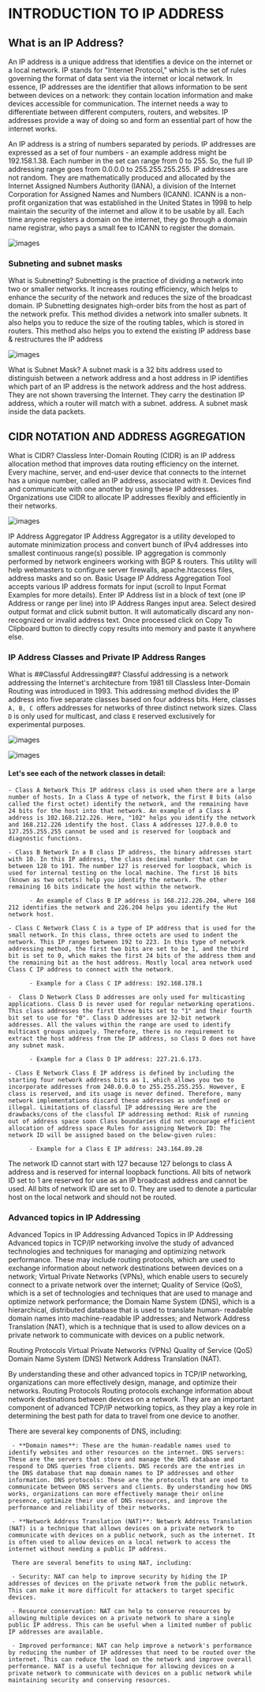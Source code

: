 # INTRODUCTION TO IP ADDRESS

## What is an IP Address?

An IP address is a unique address that identifies a device on the internet or a local network. IP stands for "Internet Protocol," which is the set of rules governing the format of data sent via the internet or local network. In essence, IP addresses are the identifier that allows information to be sent between devices on a network: they contain location information and make devices accessible for communication. The internet needs a way to differentiate between different computers, routers, and websites. IP addresses provide a way of doing so and form an essential part of how the internet works.


An IP address is a string of numbers separated by periods. IP addresses are expressed as a set of four numbers - an example address might be 192.158.1.38. Each number in the set can range from 0 to 255. So, the full IP addressing range goes from 0.0.0.0 to 255.255.255.255. IP addresses are not random. They are mathematically produced and allocated by the Internet Assigned Numbers Authority (IANA), a division of the Internet Corporation for Assigned Names and Numbers (ICANN). ICANN is a non- profit organization that was established in the United States in 1998 to help maintain the security of the internet and allow it to be usable by all. Each time anyone registers a domain on the internet, they go through a domain name registrar, who pays a small fee to ICANN to register the domain.

![images](images/1.png)

### Subneting and subnet masks

What is Subnetting? Subnetting is the practice of dividing a network into two or smaller networks. It increases routing efficiency, which helps to enhance the security of the network and reduces the size of the broadcast domain. IP Subnetting designates high-order bits from the host as part of the network prefix. This method divides a network into smaller subnets. It also helps you to reduce the size of the routing tables, which is stored in routers. This method also helps you to extend the existing IP address base & restructures the IP address

![images](images/2.png)

What is Subnet Mask? A subnet mask is a 32 bits address used to distinguish between a network address and a host address in IP identifies which part of an IP address is the network address and the host address. They are not shown traversing the Internet. They carry the destination IP address, which a router will match with a subnet. address. A subnet mask inside the data packets.

## CIDR NOTATION AND ADDRESS AGGREGATION

What is CIDR? Classless Inter-Domain Routing (CIDR) is an IP address allocation method that improves data routing efficiency on the internet. Every machine, server, and end-user device that connects to the internet has a unique number, called an IP address, associated with it. Devices find and communicate with one another by using these IP addresses. Organizations use CIDR to allocate IP addresses flexibly and efficiently in their networks.

![images](images/3.png)

IP Address Aggregator IP Address Aggregator is a utility developed to automate minimization process and convert bunch of IPv4 addresses into smallest continuous range(s) possible. IP aggregation is commonly performed by network engineers working with BGP & routers. This utility will help webmasters to configure server firewalls, apache.htaccess files, address masks and so on. Basic Usage IP Address Aggregation Tool accepts various IP address formats for input (scroll to Input Format Examples for more details). Enter IP Address list in a block of text (one IP Address or range per line) into IP Address Ranges input area. Select desired output format and click submit button. It will automatically discard any non-recognized or invalid address text. Once processed click on Copy To Clipboard button to directly copy results into memory and paste it anywhere else.

### IP Address Classes and Private IP Address Ranges

What is ##Classful Addressing##? Classful addressing is a network addressing the Internet's architecture from 1981 till Classless Inter-Domain Routing was introduced in 1993. This addressing method divides the IP address into five separate classes based on four address bits. Here, classes `A, B, C `offers addresses for networks of three distinct network sizes. Class `D` is only used for multicast, and class `E` reserved exclusively for experimental purposes.

![images](images/4.png)

![images](images/ip_Class-1.png)


#### Let's see each of the network classes in detail:

    - Class A Network This IP address class is used when there are a large number of hosts. In a Class A type of network, the first 8 bits (also called the first octet) identify the network, and the remaining have 24 bits for the host into that network. An example of a Class A address is 102.168.212.226. Here, "102" helps you identify the network and 168.212.226 identify the host. Class A addresses 127.0.0.0 to 127.255.255.255 cannot be used and is reserved for loopback and diagnostic functions.

    - Class B Network In a B class IP address, the binary addresses start with 10. In this IP address, the class decimal number that can be between 128 to 191. The number 127 is reserved for loopback, which is used for internal testing on the local machine. The first 16 bits (known as two octets) help you identify the network. The other remaining 16 bits indicate the host within the network. 

          - An example of Class B IP address is 168.212.226.204, where 168 212 identifies the network and 226.204 helps you identify the Hut network host.

    - Class C Network Class C is a type of IP address that is used for the small network. In this class, three octets are used to indent the network. This IP ranges between 192 to 223. In this type of network addressing method, the first two bits are set to be 1, and the third bit is set to 0, which makes the first 24 bits of the address them and the remaining bit as the host address. Mostly local area network used Class C IP address to connect with the network.

          - Example for a Class C IP address: 192.168.178.1

    -  Class D Network Class D addresses are only used for multicasting applications. Class D is never used for regular networking operations. This class addresses the first three bits set to "1" and their fourth bit set to use for "0". Class D addresses are 32-bit network addresses. All the values within the range are used to identify multicast groups uniquely. Therefore, there is no requirement to extract the host address from the IP address, so Class D does not have any subnet mask. 

          - Example for a Class D IP address: 227.21.6.173.

    - Class E Network Class E IP address is defined by including the starting four network address bits as 1, which allows you two to incorporate addresses from 240.0.0.0 to 255.255.255.255. However, E class is reserved, and its usage is never defined. Therefore, many network implementations discard these addresses as undefined or illegal. Limitations of classful IP addressing Here are the drawbacks/cons of the classful IP addressing method: Risk of running out of address space soon Class boundaries did not encourage efficient allocation of address space Rules for assigning Network ID: The network ID will be assigned based on the below-given rules:

          - Example for a Class E IP address: 243.164.89.28


The network ID cannot start with 127 because 127 belongs to class A address and is reserved for internal loopback functions. All bits of network ID set to 1 are reserved for use as an IP broadcast address and cannot be used. All bits of network ID are set to 0. They are used to denote a particular host on the local network and should not be routed.


### Advanced topics in IP Addressing

Advanced Topics in IP Addressing Advanced Topics in IP Addressing Advanced topics in TCP/IP networking involve the study of advanced technologies and techniques for managing and optimizing network performance. These may include routing protocols, which are used to exchange information about network destinations between devices on a network; Virtual Private Networks (VPNs), which enable users to securely connect to a private network over the internet; Quality of Service (QoS), which is a set of technologies and techniques that are used to manage and optimize network performance; the Domain Name System (DNS), which is a hierarchical, distributed database that is used to translate human- readable domain names into machine-readable IP addresses; and Network Address Translation (NAT), which is a technique that is used to allow devices on a private network to communicate with devices on a public network. 
 
Routing Protocols Virtual Private Networks (VPNs) Quality of Service (QoS) Domain Name System (DNS) Network Address Translation (NAT).
 
By understanding these and other advanced topics in TCP/IP networking, organizations can more effectively design, manage, and optimize their networks. 
Routing Protocols Routing protocols exchange information about network destinations between devices on a network. They are an important component of advanced TCP/IP networking topics, as they play a key role in determining the best path for data to travel from one device to another.

There are several key components of DNS, including: 

     - **Domain names**: These are the human-readable names used to identify websites and other resources on the internet. DNS servers: These are the servers that store and manage the DNS database and respond to DNS queries from clients. DNS records are the entries in the DNS database that map domain names to IP addresses and other information. DNS protocols: These are the protocols that are used to communicate between DNS servers and clients. By understanding how DNS works, organizations can more effectively manage their online presence, optimize their use of DNS resources, and improve the performance and reliability of their networks.

     - **Network Address Translation (NAT)**: Network Address Translation (NAT) is a technique that allows devices on a private network to communicate with devices on a public network, such as the internet. It is often used to allow devices on a local network to access the internet without needing a public IP address.

     There are several benefits to using NAT, including:

     - Security: NAT can help to improve security by hiding the IP addresses of devices on the private network from the public network. This can make it more difficult for attackers to target specific devices.

     - Resource conservation: NAT can help to conserve resources by allowing multiple devices on a private network to share a single public IP address. This can be useful when a limited number of public IP addresses are available.

     - Improved performance: NAT can help improve a network's performance by reducing the number of IP addresses that need to be routed over the internet. This can reduce the load on the network and improve overall performance. NAT is a useful technique for allowing devices on a private network to communicate with devices on a public network while maintaining security and conserving resources.

     

